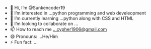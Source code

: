 - 👋 Hi, I’m @Sunkencoder19
- 👀 I’m interested in ...python programming and web develeopment
- 🌱 I’m currently learning ...python along with CSS and HTML
- 💞️ I’m looking to collaborate on ...
- 📫 How to reach me ...cypher1906@gmail.com
- 😄 Pronouns: ...He/Him
- ⚡ Fun fact: ...

<!---
Fattesing1905/Fattesing1905 is a ✨ special ✨ repository because its `README.md` (this file) appears on your GitHub profile.
You can click the Preview link to take a look at your changes.
--->
